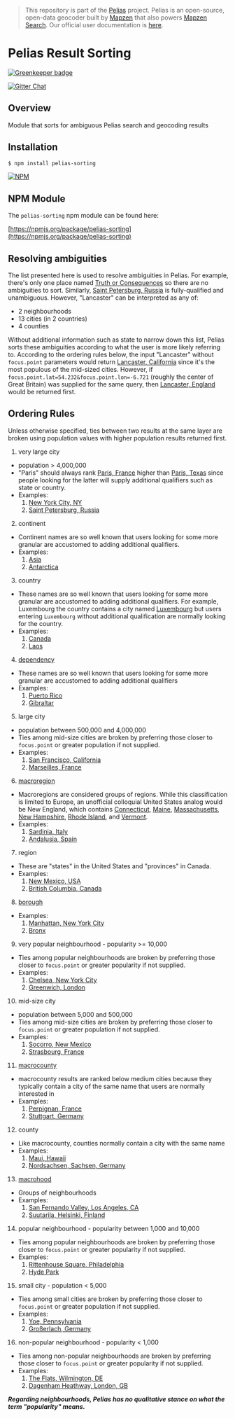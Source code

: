 > This repository is part of the [Pelias](https://github.com/pelias/pelias) project. Pelias is an open-source, open-data geocoder built by [Mapzen](https://www.mapzen.com/) that also powers [Mapzen Search](https://mapzen.com/projects/search). Our official user documentation is [here](https://mapzen.com/documentation/search/).

# Pelias Result Sorting

[![Greenkeeper badge](https://badges.greenkeeper.io/pelias/sorting.svg)](https://greenkeeper.io/)

[![Gitter Chat](https://badges.gitter.im/pelias/pelias.svg)](https://gitter.im/pelias/pelias?utm_source=badge&utm_medium=badge&utm_campaign=pr-badge)

## Overview

Module that sorts for ambiguous Pelias search and geocoding results

## Installation

```bash
$ npm install pelias-sorting
```

[![NPM](https://nodei.co/npm/pelias-sorting.png?downloads=true&stars=true)](https://nodei.co/npm/pelias-sorting)

## NPM Module

The `pelias-sorting` npm module can be found here:

[https://npmjs.org/package/pelias-sorting](https://npmjs.org/package/pelias-sorting)

## Resolving ambiguities

The list presented here is used to resolve ambiguities in Pelias.  For example, there's only one place named [Truth or Consequences](https://whosonfirst.mapzen.com/spelunker/id/85976585) so there are no ambiguities to sort.  Similarly, [Saint Petersburg, Russia](https://whosonfirst.mapzen.com/spelunker/id/102008123) is fully-qualified and unambiguous.  However, "Lancaster" can be interpreted as any of:

- 2 neighbourhoods
- 13 cities (in 2 countries)
- 4 counties

Without additional information such as state to narrow down this list, Pelias sorts these ambiguities according to what the user is more likely referring to.  According to the ordering rules below, the input "Lancaster" without `focus.point` parameters would return [Lancaster, California](https://whosonfirst.mapzen.com/spelunker/id/85923547) since it's the most populous of the mid-sized cities.  However, if `focus.point.lat=54.232&focus.point.lon=-6.721` (roughly the center of Great Britain) was supplied for the same query, then [Lancaster, England](https://whosonfirst.mapzen.com/spelunker/id/101873271) would be returned first.  

## Ordering Rules

Unless otherwise specified, ties between two results at the same layer are broken using population values with higher population results returned first.  

1.  very large city
  - population > 4,000,000
  - "Paris" should always rank [Paris, France](https://whosonfirst.mapzen.com/spelunker/id/101751119) higher than [Paris, Texas](https://whosonfirst.mapzen.com/spelunker/id/101725293) since people looking for the latter will supply additional qualifiers such as state or country.
  - Examples:
    1. [New York City, NY](https://whosonfirst.mapzen.com/spelunker/id/85977539)
    2. [Saint Petersburg, Russia](https://whosonfirst.mapzen.com/spelunker/id/102008123)
2.  continent
  - Continent names are so well known that users looking for some more granular are accustomed to adding additional qualifiers.
  - Examples:
    1. [Asia](https://whosonfirst.mapzen.com/spelunker/id/102191569)
    2. [Antarctica](https://whosonfirst.mapzen.com/spelunker/id/102191579)
3.  country
  - These names are so well known that users looking for some more granular are accustomed to adding additional qualifiers.  For example, Luxembourg the country contains a city named [Luxembourg](https://whosonfirst.mapzen.com/spelunker/id/101751765) but users entering `Luxembourg` without additional qualification are normally looking for the country.
  - Examples:
    1. [Canada](https://whosonfirst.mapzen.com/spelunker/id/85633041)
    2. [Laos](https://whosonfirst.mapzen.com/spelunker/id/85632241)
4.  [dependency](https://github.com/whosonfirst/whosonfirst-placetypes#dependency)
  - These names are so well known that users looking for some more granular are accustomed to adding additional qualifiers
  - Examples:
    1. [Puerto Rico](https://whosonfirst.mapzen.com/spelunker/id/85633729)
    2. [Gibraltar](https://whosonfirst.mapzen.com/spelunker/id/85633167)
5.  large city
  - population between 500,000 and 4,000,000
  - Ties among mid-size cities are broken by preferring those closer to `focus.point` or greater population if not supplied.
  - Examples:
    1. [San Francisco, California](https://whosonfirst.mapzen.com/spelunker/id/85922583)
    2. [Marseilles, France](https://whosonfirst.mapzen.com/spelunker/id/101749199)
6.  [macroregion](https://github.com/whosonfirst/whosonfirst-placetypes#macroregion)
  - Macroregions are considered groups of regions.  While this classification is limited to Europe, an unofficial colloquial United States analog would be New England, which contains [Connecticut](), [Maine](https://whosonfirst.mapzen.com/spelunker/id/85688769/), [Massachusetts](https://whosonfirst.mapzen.com/spelunker/id/85688645/), [New Hampshire](https://whosonfirst.mapzen.com/spelunker/id/85688689/), [Rhode Island](https://whosonfirst.mapzen.com/spelunker/id/85688509/), and [Vermont](https://whosonfirst.mapzen.com/spelunker/id/85688763/).  
  - Examples:
    1. [Sardinia, Italy](https://whosonfirst.mapzen.com/spelunker/id/404227535)
    2. [Andalusia, Spain](https://whosonfirst.mapzen.com/spelunker/id/404227361)
7.  region
  - These are "states" in the United States and "provinces" in Canada.  
  - Examples:
    1. [New Mexico, USA](https://whosonfirst.mapzen.com/spelunker/id/85688493)
    2. [British Columbia, Canada](https://whosonfirst.mapzen.com/spelunker/id/85682117)
8.  [borough](https://github.com/whosonfirst/whosonfirst-placetypes#borough)
  - Examples:
    1. [Manhattan, New York City](https://whosonfirst.mapzen.com/spelunker/id/421205771)
    2. [Bronx](https://whosonfirst.mapzen.com/spelunker/id/421205775)
9.  very popular neighbourhood - popularity >= 10,000
  - Ties among popular neighbourhoods are broken by preferring those closer to `focus.point` or greater popularity if not supplied.
  - Examples:
    1. [Chelsea, New York City](https://whosonfirst.mapzen.com/spelunker/id/85810575)
    2. [Greenwich, London](https://whosonfirst.mapzen.com/spelunker/id/85866377)
10.  mid-size city
  - population between 5,000 and 500,000
  - Ties among mid-size cities are broken by preferring those closer to `focus.point` or greater population if not supplied.
  - Examples:
    1. [Socorro, New Mexico](https://whosonfirst.mapzen.com/spelunker/id/85976677)
    2. [Strasbourg, France](https://whosonfirst.mapzen.com/spelunker/id/101751113)
11.  [macrocounty](https://github.com/whosonfirst/whosonfirst-placetypes#macrocounty)
  - macrocounty results are ranked below medium cities because they typically contain a city of the same name that users are normally interested in
  - Examples:
    1. [Perpignan, France](https://whosonfirst.mapzen.com/spelunker/id/404227943)
    2. [Stuttgart, Germany](https://whosonfirst.mapzen.com/spelunker/id/404227549)
12.  county
  - Like macrocounty, counties normally contain a city with the same name
  - Examples:
    1. [Maui, Hawaii](https://whosonfirst.mapzen.com/spelunker/id/102085577)
    2. [Nordsachsen, Sachsen, Germany](https://whosonfirst.mapzen.com/spelunker/id/102064235)
13.  [macrohood](https://github.com/whosonfirst/whosonfirst-placetypes#macrohood)
  - Groups of neighbourhoods
  - Examples:
    1. [San Fernando Valley, Los Angeles, CA](https://whosonfirst.mapzen.com/spelunker/id/1108692439/)
    2. [Suutarila, Helsinki, Finland](https://whosonfirst.mapzen.com/spelunker/id/890537277)
14.  popular neighbourhood - popularity between 1,000 and 10,000
  - Ties among popular neighbourhoods are broken by preferring those closer to `focus.point` or greater popularity if not supplied.
  - Examples:
    1. [Rittenhouse Square, Philadelphia](https://whosonfirst.mapzen.com/spelunker/id/85844705/)
    2. [Hyde Park](https://whosonfirst.mapzen.com/spelunker/id/85861707)
15.  small city - population < 5,000
  - Ties among small cities are broken by preferring those closer to `focus.point` or greater population if not supplied.
  - Examples:
    1. [Yoe, Pennsylvania](https://whosonfirst.mapzen.com/spelunker/id/101717281)
    2. [Großerlach, Germany](https://whosonfirst.mapzen.com/spelunker/id/101760693)
16.  non-popular neighbourhood - popularity < 1,000
  - Ties among non-popular neighbourhoods are broken by preferring those closer to `focus.point` or greater popularity if not supplied.
  - Examples:
    1. [The Flats, Wilmington, DE](https://whosonfirst.mapzen.com/spelunker/id/85888525)
    2. [Dagenham Heathway, London, GB](https://whosonfirst.mapzen.com/spelunker/id/85860857)

***Regarding neighbourhoods, Pelias has no qualitative stance on what the term "popularity" means.***
